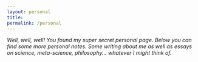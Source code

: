 ```yaml
---
layout: personal
title:
permalink: /personal
---
```


_Well, well, well! You found my super secret personal page. Below you can find some more personal notes. Some writing about me as well as essays on science, meta-science, philosophy... whatever I might think of._
<div style="height: 20px;">
</div>
